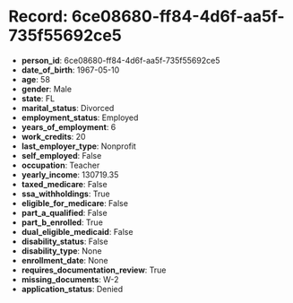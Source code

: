 # Record: 6ce08680-ff84-4d6f-aa5f-735f55692ce5

- **person_id**: 6ce08680-ff84-4d6f-aa5f-735f55692ce5
- **date_of_birth**: 1967-05-10
- **age**: 58
- **gender**: Male
- **state**: FL
- **marital_status**: Divorced
- **employment_status**: Employed
- **years_of_employment**: 6
- **work_credits**: 20
- **last_employer_type**: Nonprofit
- **self_employed**: False
- **occupation**: Teacher
- **yearly_income**: 130719.35
- **taxed_medicare**: False
- **ssa_withholdings**: True
- **eligible_for_medicare**: False
- **part_a_qualified**: False
- **part_b_enrolled**: True
- **dual_eligible_medicaid**: False
- **disability_status**: False
- **disability_type**: None
- **enrollment_date**: None
- **requires_documentation_review**: True
- **missing_documents**: W-2
- **application_status**: Denied